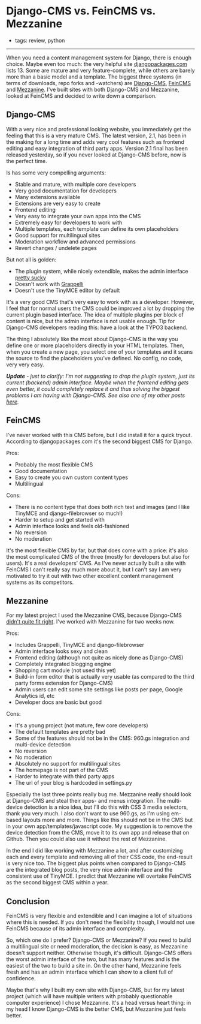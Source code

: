 # Django-CMS vs. FeinCMS vs. Mezzanine
- tags: review, python

---

When you need a content management system for Django, there is enough choice. Maybe even too much: the very helpful site [djangopackages.com][1] lists 13. Some are mature and very feature-complete, while others are barely more than a basic model and a template. The biggest three systems (in terms of downloads, repo forks and -watchers) are [Django-CMS][3], [FeinCMS][4] and [Mezzanine][2]. I've built sites with both Django-CMS and Mezzanine, looked at FeinCMS and decided to write down a comparison.

## Django-CMS
With a very nice and professional looking website, you immediately get the feeling that this is a very mature CMS. The latest version, 2.1, has been in the making for a long time and adds very cool features such as frontend editing and easy integration of third party apps. Version 2.1 final has been released yesterday, so if you never looked at Django-CMS before, now is the perfect time.

Is has some very compelling arguments:

- Stable and mature, with multiple core developers
- Very good documentation for developers
- Many extensions available
- Extensions are very easy to create
- Frontend editing
- Very easy to integrate your own apps into the CMS
- Extremely easy for developers to work with
- Multiple templates, each template can define its own placeholders
- Good support for multilingual sites
- Moderation workflow and advanced permissions
- Revert changes / undelete pages

But not all is golden:

- The plugin system, while nicely extendible, makes the admin interface [pretty sucky][7]
- Doesn't work with [Grappelli][5]
- Doesn't use the TinyMCE editor by default

It's a very good CMS that's very easy to work with as a developer. However, I feel that for normal users the CMS could be improved a lot by dropping the current plugin based interface. The idea of multiple plugins per block of content is nice, but the admin interface is not usable enough. Tip for Django-CMS developers reading this: have a look at the TYPO3 backend.

The thing I absolutely like the most about Django-CMS is the way you define one or more placeholders directly in your HTML templates. Then, when you create a new page, you select one of your templates and it scans the source to find the placeholders you've defined. No config, no code, very very easy.

_**Update** - just to clarify: I'm not suggesting to drop the plugin system, just its current (backend) admin interface. Maybe when the frontend editing gets even better, it could completely replace it and thus solving the biggest problems I am having with Django-CMS. See also one of my other posts [here][7]._

## FeinCMS

I've never worked with this CMS before, but I did install it for a quick tryout. According to djangopackages.com it's the second biggest CMS for Django.

Pros:

- Probably the most flexible CMS
- Good documentation
- Easy to create you own custom content types
- Multilingual

Cons:

- There is no content type that does both rich text and images (and I like TinyMCE and django-filebrowser so much!)
- Harder to setup and get started with
- Admin interface looks and feels old-fashioned
- No reversion
- No moderation

It's the most flexible CMS by far, but that does come with a price: it's also the most complicated CMS of the three (mostly for developers but also for users). It's a real developers' CMS. As I've never actually built a site with FeinCMS I can't really say much more about it, but I can't say I am very motivated to try it out with two other excellent content management systems as its competitors.


## Mezzanine

For my latest project I used the Mezzanine CMS, because Django-CMS [didn't quite fit right][6]. I've worked with Mezzanine for two weeks now.

Pros:

- Includes Grappelli, TinyMCE and django-filebrowser
- Admin interface looks sexy and clean
- Frontend editing (although not quite as nicely done as Django-CMS)
- Completely integrated blogging engine
- Shopping cart module (not used this yet)
- Build-in form editor that is actually very usable (as compared to the third party forms extension for Django-CMS)
- Admin users can edit some site settings like posts per page, Google Analytics id, etc
- Developer docs are basic but good

Cons:

- It's a young project (not mature, few core developers)
- The default templates are pretty bad
- Some of the features should not be in the CMS: 960.gs integration and multi-device detection
- No reversion
- No moderation
- Absolutely no support for multilingual sites
- The homepage is not part of the CMS
- Harder to integrate with third party apps
- The url of your blog is hardcoded in settings.py

Especially the last three points really bug me. Mezzanine really should look at Django-CMS and steal their apps- and menus integration. The multi-device detection is a nice idea, but I'll do this with CSS 3 media selectors, thank you very much. I also don't want to use 960.gs, as I'm using em-based layouts more and more. Things like this should not be in the CMS but in your own app/templates/javascript code. My suggestion is to remove the device detection from the CMS, move it to its own app and release that on Github. Then you could also use it without the rest of Mezzanine.

In the end I did like working with Mezzanine a lot, and after customizing each and every template and removing all of their CSS code, the end-result is very nice too. The biggest plus points when compared to Django-CMS are the integrated blog posts, the very nice admin interface and the consistent use of TinyMCE. I predict that Mezzanine will overtake FeinCMS as the second biggest CMS within a year.

## Conclusion

FeinCMS is very flexible and extendible and I can imagine a lot of situations where this is needed. If you don't need the flexibility though, I would not use FeinCMS because of its admin interface and complexity.

So, which one do I prefer? Django-CMS or Mezzanine? If you need to build a multilingual site or need moderation, the decision is easy, as Mezzanine doesn't support neither. Otherwise though, it's difficult. Django-CMS offers the worst admin interface of the two, but has many features and is the easiest of the two to build a site in. On the other hand, Mezzanine feels fresh and has an admin interface which I can show to a client full of confidence.

Maybe that's why I built my own site with Django-CMS, but for my latest project (which will have multiple writers with probably questionable computer experience) I chose Mezzanine. It's a head versus heart thing: in my head I know Django-CMS is the better CMS, but Mezzanine just feels better.


  [1]: http://djangopackages.com/grids/g/cms/
  [2]: http://mezzanine.jupo.org/
  [3]: http://www.django-cms.org/
  [4]: http://www.feinheit.ch/labs/feincms-django-cms/
  [5]: http://code.google.com/p/django-grappelli/
  [6]: /articles/2011/looking-for-django-cms/
  [7]: /articles/2011/django-cms-backend-usability/
